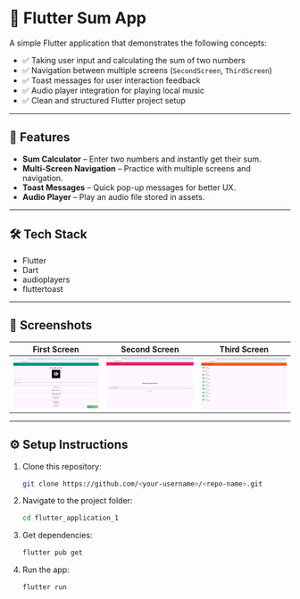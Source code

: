 # 📱 Flutter Sum App

A simple Flutter application that demonstrates the following concepts:

- ✅ Taking user input and calculating the sum of two numbers  
- ✅ Navigation between multiple screens (`SecondScreen`, `ThirdScreen`)  
- ✅ Toast messages for user interaction feedback  
- ✅ Audio player integration for playing local music  
- ✅ Clean and structured Flutter project setup  

---

## 🚀 Features

- **Sum Calculator** – Enter two numbers and instantly get their sum.  
- **Multi-Screen Navigation** – Practice with multiple screens and navigation.  
- **Toast Messages** – Quick pop-up messages for better UX.  
- **Audio Player** – Play an audio file stored in assets.  

---

## 🛠 Tech Stack
- Flutter
- Dart
- audioplayers
- fluttertoast

---

## 📸 Screenshots

| First Screen | Second Screen | Third Screen |
|-------------|---------------|---------------|
| ![FirstScreen](assets/screenshots/FirstScreen.png) | ![SecondScreen](assets/screenshots/SecondScreen.png) | ![ThirdScreen](assets/screenshots/ThirdScreen.png) |

---


## ⚙️ Setup Instructions

1. Clone this repository:
   ```bash
   git clone https://github.com/<your-username>/<repo-name>.git

2. Navigate to the project folder:
   ```bash
   cd flutter_application_1
   
3. Get dependencies:
   ```bash
   flutter pub get

4. Run the app:
    ```bash
   flutter run
